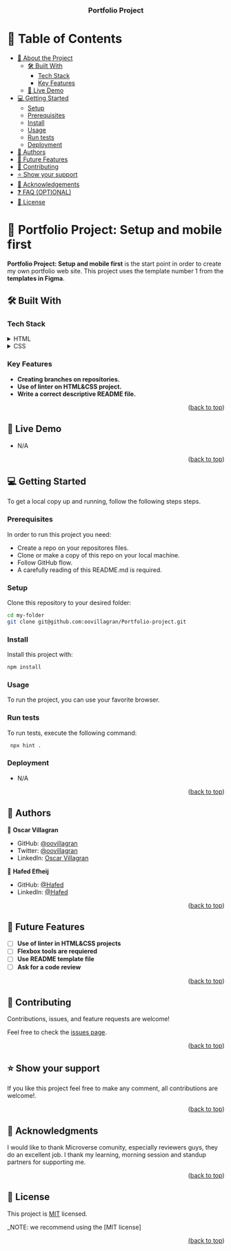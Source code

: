 <a name="readme-top"></a>


<div align="center">

  <h3><b>Portfolio Project</b></h3>

</div>

<!-- TABLE OF CONTENTS -->

# 📗 Table of Contents

- [📖 About the Project](#about-project)
  - [🛠 Built With](#built-with)
    - [Tech Stack](#tech-stack)
    - [Key Features](#key-features)
  - [🚀 Live Demo](#live-demo)
- [💻 Getting Started](#getting-started)
  - [Setup](#setup)
  - [Prerequisites](#prerequisites)
  - [Install](#install)
  - [Usage](#usage)
  - [Run tests](#run-tests)
  - [Deployment](#triangular_flag_on_post-deployment)
- [👥 Authors](#authors)
- [🔭 Future Features](#future-features)
- [🤝 Contributing](#contributing)
- [⭐️ Show your support](#support)
- [🙏 Acknowledgements](#acknowledgements)
- [❓ FAQ (OPTIONAL)](#faq)
- [📝 License](#license)

<!-- PROJECT DESCRIPTION -->

# 📖 Portfolio Project: Setup and mobile first<a name="about-project"></a>


**Portfolio Project: Setup and mobile first** is the start point in order to create my own portfolio web site. This project uses the template number 1 from the **templates in Figma**.

## 🛠 Built With <a name="built-with"></a>

### Tech Stack <a name="tech-stack"></a>


<details>
  <summary>HTML</summary>
  <ul>
    <li>HTML</li>
  </ul>
</details>

<details>
  <summary>CSS</summary>
  <ul>
    <li>CSS</li>
  </ul>
</details>

<!-- Features -->

### Key Features <a name="key-features"></a>


- **Creating branches on repositories.**
- **Use of linter on HTML&CSS project.**
- **Write a correct descriptive README file.**

<p align="right">(<a href="#readme-top">back to top</a>)</p>

<!-- LIVE DEMO -->

## 🚀 Live Demo <a name="live-demo"></a>



- N/A

<p align="right">(<a href="#readme-top">back to top</a>)</p>

<!-- GETTING STARTED -->

## 💻 Getting Started <a name="getting-started"></a>

To get a local copy up and running, follow the following steps steps.

### Prerequisites

In order to run this project you need:

- Create a repo on your repositores files.
- Clone or make a copy of this repo on your local machine.
- Follow GitHub flow.
- A carefully reading of this README.md is required.


### Setup

Clone this repository to your desired folder:
 
 ```bash
 cd my-folder
 git clone git@github.com:oovillagran/Portfolio-project.git
```

### Install

Install this project with:

 ```bash
 npm install
```

### Usage

To run the project, you can use your favorite browser.


### Run tests

To run tests, execute the following command:

```bash
 npx hint .
```

### Deployment

- N/A

<p align="right">(<a href="#readme-top">back to top</a>)</p>

<!-- AUTHORS -->

## 👥 Authors <a name="authors"></a>


👤 **Oscar Villagran**

- GitHub: [@oovillagran](https://github.com/oovillagran)
- Twitter: [@oovillagran](https://twitter.com/oovillagran)
- LinkedIn: [Oscar Villagran](https://www.linkedin.com/in/oovillagran/)

👤 **Hafed Efheij**

- GitHub: [@Hafed](https://github.com/hafedefheij)
- LinkedIn: [@Hafed](https://www.linkedin.com/in/hafedefheij)


<p align="right">(<a href="#readme-top">back to top</a>)</p>

<!-- FUTURE FEATURES -->

## 🔭 Future Features <a name="future-features"></a>



- [ ] **Use of linter in HTML&CSS projects**
- [ ] **Flexbox tools are requiered**
- [ ] **Use README template file**
- [ ] **Ask for a code review**

<p align="right">(<a href="#readme-top">back to top</a>)</p>

<!-- CONTRIBUTING -->

## 🤝 Contributing <a name="contributing"></a>

Contributions, issues, and feature requests are welcome!

Feel free to check the [issues page](../../issues/).

<p align="right">(<a href="#readme-top">back to top</a>)</p>

<!-- SUPPORT -->

## ⭐️ Show your support <a name="support"></a>


If you like this project feel free to make any comment, all contributions are welcome!.

<p align="right">(<a href="#readme-top">back to top</a>)</p>

<!-- ACKNOWLEDGEMENTS -->

## 🙏 Acknowledgments <a name="acknowledgements"></a>

I would like to thank Microverse comunity, especially reviewers guys, they do an excellent job. I thank my learning, morning session and standup partners for supporting me.

<p align="right">(<a href="#readme-top">back to top</a>)</p>

## 📝 License <a name="license"></a>

This project is [MIT](https://docs.github.com/en/communities/setting-up-your-project-for-healthy-contributions/adding-a-license-to-a-repository) licensed.

_NOTE: we recommend using the [MIT license]<a href="LICENSE.md">

<p align="right">(<a href="#readme-top">back to top</a>)</p>

